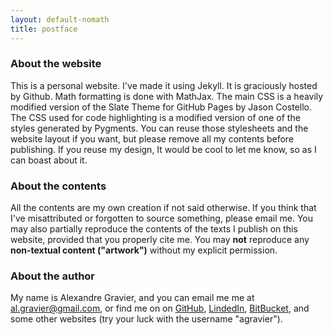 ```yaml
---
layout: default-nomath
title: postface
---
```


### About the website

This is a personal website. I've made it using Jekyll. It is
graciously hosted by Github. Math formatting is done with MathJax.
The main CSS is a heavily modified version of the Slate Theme for
GitHub Pages by Jason Costello. The CSS used for code highlighting is
a modified version of one of the styles generated by Pygments. You can
reuse those stylesheets and the website layout if you want, but please
remove all my contents before publishing. If you reuse my design, It
would be cool to let me know, so as I can boast about it.

### About the contents

All the contents are my own creation if not said otherwise. If you
think that I've misattributed or forgotten to source something, please
email me. You may also partially reproduce the contents of the texts I
publish on this website, provided that you properly cite me. You may
**not** reproduce any **non-textual content ("artwork")** without my
explicit permission.

### About the author

My name is Alexandre Gravier, and you can email me me at
[al.gravier@gmail.com](mailto:al.gravier@gmail.com), or find me on on
[GitHub](https://github.com/agravier/),
[LindedIn](http://linkedin.com/in/agravier),
[BitBucket](https://bitbucket.org/agravier/), and some other websites
(try your luck with the username "agravier").
